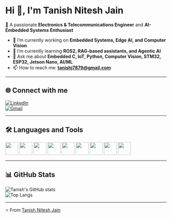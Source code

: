 # Hi 👋, I'm Tanish Nitesh Jain  

🚀 A passionate **Electronics & Telecommunications Engineer** and **AI-Embedded Systems Enthusiast**  

- 🔭 I’m currently working on **Embedded Systems, Edge AI, and Computer Vision**  
- 🌱 I’m currently learning **ROS2, RAG-based assistants, and Agentic AI**  
- 💬 Ask me about **Embedded C, IoT, Python, Computer Vision, STM32, ESP32, Jetson Nano, AI/ML**  
- 📫 How to reach me: **tanishj7879@gmail.com**  

---

## 🌐 Connect with me  
[![LinkedIn](https://img.shields.io/badge/LinkedIn-blue?logo=linkedin&logoColor=white)](https://www.linkedin.com/in/tanish-jain-94102722b/)  
[![Gmail](https://img.shields.io/badge/Gmail-D14836?logo=gmail&logoColor=white)](mailto:tanishj7879@gmail.com)  

---

## 🛠️ Languages and Tools  

<p align="left"> 
  <img src="https://cdn.jsdelivr.net/gh/devicons/devicon/icons/c/c-original.svg" width="40" height="40"/> 
  <img src="https://cdn.jsdelivr.net/gh/devicons/devicon/icons/cplusplus/cplusplus-original.svg" width="40" height="40"/> 
  <img src="https://cdn.jsdelivr.net/gh/devicons/devicon/icons/python/python-original.svg" width="40" height="40"/> 
  <img src="https://cdn.jsdelivr.net/gh/devicons/devicon/icons/java/java-original.svg" width="40" height="40"/> 
  <img src="https://cdn.jsdelivr.net/gh/devicons/devicon/icons/react/react-original.svg" width="40" height="40"/> 
  <img src="https://cdn.jsdelivr.net/gh/devicons/devicon/icons/linux/linux-original.svg" width="40" height="40"/> 
  <img src="https://cdn.jsdelivr.net/gh/devicons/devicon/icons/docker/docker-original.svg" width="40" height="40"/> 
  <img src="https://cdn.jsdelivr.net/gh/devicons/devicon/icons/arduino/arduino-original.svg" width="40" height="40"/> 
  <img src="https://cdn.jsdelivr.net/gh/devicons/devicon/icons/mongodb/mongodb-original.svg" width="40" height="40"/> 
</p>

---

## 📊 GitHub Stats  

![Tanish's GitHub stats](https://github-readme-stats.vercel.app/api?username=Tanishjain-glitch&show_icons=true&theme=radical)  
![Top Langs](https://github-readme-stats.vercel.app/api/top-langs/?username=Tanishjain-glitch&layout=compact&theme=radical)  

---

⭐️ From [Tanish Nitesh Jain](https://github.com/Tanishjain-glitch)
